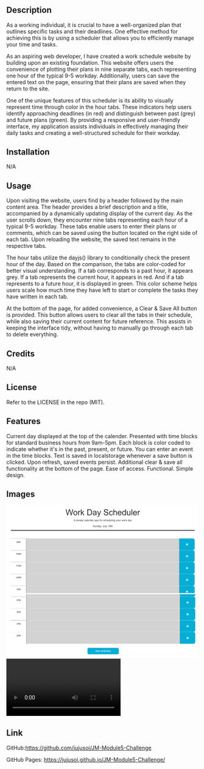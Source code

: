 # <Password Generator>

## Description

As a working individual, it is crucial to have a well-organized plan that outlines specific tasks and their deadlines. One effective method for achieving this is by using a scheduler that allows you to efficiently manage your time and tasks.

As an aspiring web developer, I have created a work schedule website by building upon an existing foundation. This website offers users the convenience of plotting their plans in nine separate tabs, each representing one hour of the typical 9-5 workday. Additionally, users can save the entered text on the page, ensuring that their plans are saved when they return to the site.

One of the unique features of this scheduler is its ability to visually represent time through color in the hour tabs. These indicators help users identify approaching deadlines (in red) and distinguish between past (grey) and future plans (green). By providing a responsive and user-friendly interface, my application assists individuals in effectively managing their daily tasks and creating a well-structured schedule for their workday.

## Installation

N/A

## Usage

Upon visiting the website, users find by a header followed by the main content area. The header provides a brief description and a title, accompanied by a dynamically updating display of the current day. As the user scrolls down, they encounter nine tabs representing each hour of a typical 9-5 workday. These tabs enable users to enter their plans or comments, which can be saved using the button located on the right side of each tab. Upon reloading the website, the saved text remains in the respective tabs.

The hour tabs utilize the dayjs() library to conditionally check the present hour of the day. Based on the comparison, the tabs are color-coded for better visual understanding. If a tab corresponds to a past hour, it appears grey. If a tab represents the current hour, it appears in red. And if a tab represents to a future hour, it is displayed in green. This color scheme helps users scale how much time they have left to start or complete the tasks they have written in each tab.

At the bottom of the page, for added convenience, a Clear & Save All button is provided. This button allows users to clear all the tabs in their schedule, while also saving their current content for future reference. This assists in keeping the interface tidy, without having to manually go through each tab to delete everything.

## Credits

N/A

## License

Refer to the LICENSE in the repo (MIT).

## Features

Current day displayed at the top of the calender.
Presented with time blocks for standard business hours from 9am-5pm.
Each block is color coded to indicate whether it's in the past, present, or future.
You can enter an event in the time blocks.
Text is saved in localstorage whenever a save button is clicked.
Upon refresh, saved events persist.
Additional clear & save all functionality at the bottom of the page.
Ease of access.
Functional.
Simple design.

## Images

![Front-end](./Assets/readmeimages/frontend1.PNG)
![Front-end-2](./Assets/readmeimages/frontend2.PNG)
![Functionality](./Assets/readmeimages/schedulefunctionality.mp4)

## Link

GitHub:https://github.com/jujusoi/JM-Module5-Challenge

GitHub Pages: https://jujusoi.github.io/JM-Module5-Challenge/
